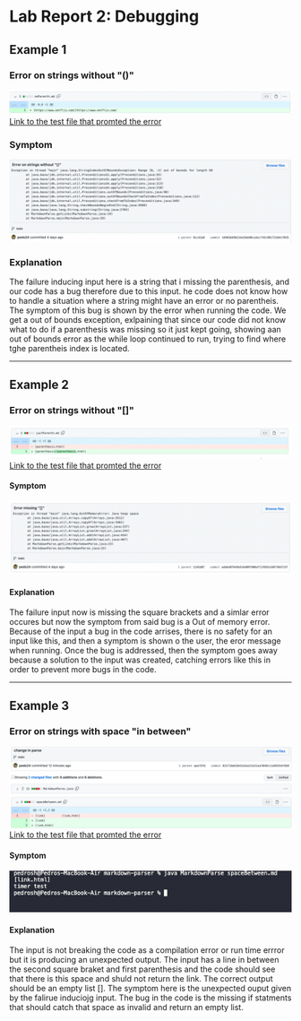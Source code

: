 # Lab Report 2: Debugging
## Example 1
### Error on strings without "()"
![error()](LabReport2_images/error1.png)
[Link to the test file that promted the error](https://github.com/peds24/markdown-parser/blob/16965b69b21be5bb90ca3ec745c901722bb1f035/noParenth.md)

### Symptom
![ouput1](LabReport2_images/output1.png)

### Explanation 
The failure inducing input here is a string that i missing the parenthesis, and our code has a bug therefore due to this input. he code does not know how to handle a situation where a string might have an error or no parentheis. The symptom of this bug is shown by the error when running the code. We get a out of bounds exception, exlpaining that since our code did not know what to do if a parenthesis was missing so it just kept going, showing aan out of bounds error as the while loop continued to run, trying to find where tghe parentheis index is located.

***
## Example 2
### Error on strings without "[]"
![error[]](LabReport2_images/error2.png)
[Link to the test file that promted the error](https://github.com/peds24/markdown-parser/blob/addeb07649e63d409f806df129581d30738d723f/justParenth.md)

#### Symptom
![ouput2](LabReport2_images/output2.png)

#### Explanation 
The failure input now is missing the square brackets and a simlar error occures but now the symptom from said bug is a Out of memory error. Because of the input a bug in the code arrises, there is no safety for an input like this, and then a symptom is shown o the user, the eror message when running. Once the bug is addressed, then the symptom goes away because a solution to the input was created, catching errors like this in order to prevent more bugs in the code.

***
## Example 3
### Error on strings with space "in between"
![spaceError](LabReport2_images/error3.png)
[Link to the test file that promted the error](https://github.com/peds24/markdown-parser/blob/831718e63642a5ee21b31ea7049c11d95934f689/spaceBetween.md)

#### Symptom
![ouput3](LabReport2_images/output3.png)

#### Explanation 
The input is not breaking the code as a compilation error or run time errror but it is producing an unexpected output. The input has a line in between the second square braket and first parenthesis and the code should see that there is this space and shuld not return the link. The correct output should be an empty list []. The symptom here is the unexpected ouput given by the falirue induciojg input. The bug in the code is the missing if statments that should catch that space as invalid and return an empty list.

